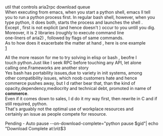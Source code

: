 util that controls aria2rpc download queue        
When executing from emacs, when you start a python shell, emacs ll
tell you to run a python process first.
In regular bash shell, however, when you type python, it does both,
starts the process and launches the shell .      
Except , first is not explicit (and hence doesn't ) occur to you
untill you dig.                  
Moreover, it is 2 libraries (roughly to execute command line         
one-liners of  aria2) , followed by flags of same commands.        
As to how does it exacerbate the matter at hand , here is one example         
[1](https://twitter.com/nonsameer/status/1081972406342901760)

All the more reason for me to try solving in elisp or bash , beofre I          
touch python.Just like I seek RPC before touching any API, let alone          
calling one.Frameworks are another story            
Yes bash has portability issues,due to variety in init systems, among     
other compatibility issues, which noob customers hate and hence    
commerce  pushes away, but I d rather bear that, than the kind of    
opacity,dependency,mediocrity and technical debt, promoted in name of
**commerce**.         
Even if it comes down to sales, I d do it my way first, then
rewrite in C and if still required, python.         
That's arguably not the optimal use of workplace resources and         
certainly an issue as people compete for resource.



Pending  - Auto pause --on-download-complete="python pause $gid"| echo "Download Complete at:\n\t$3
